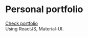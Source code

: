 # Personal portfolio
<a href="https://walidboukris-97.web.app/">Check portfolio</a> 
<br/>
Using ReactJS, Material-UI.

